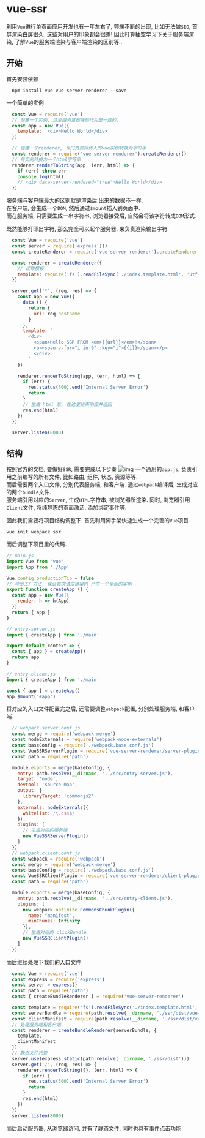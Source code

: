 # vue-ssr

利用`Vue`进行单页面应用开发也有一年左右了, 弊端不断的出现, 比如无法做`SEO`, 首屏渲染白屏很久. 这些对用户的印象都会很差!
因此打算抽空学习下关于服务端渲染, 了解`Vue`的服务端渲染与客户端渲染的区别等..

## 开始
首先安装依赖
```shell
  npm install vue vue-server-renderer --save
```

一个简单的实例
```js
  const Vue = require('vue')
  // 创建一个实例, 这里跟浏览器端的行为是一致的.
  const app = new Vue({
    template: `<div>Hello World</div>`
  })

  // 创建一个renderer, 专门负责将传入的vue实例转换为字符串
  const renderer = require('vue-server-renderer').createRenderer()
  // 将实例转换为一个html字符串
  renderer.renderToString(app, (err, html) => {
    if (err) throw err
    console.log(html)
    // <div data-server-rendered="true">Hello World</div>
  })
```
服务端与客户端最大的区别就是渲染后 出来的数据不一样.  
在客户端, 会生成一个`DOM`, 然后通过`$mount`插入到页面中.  
而在服务端, 只需要生成一串字符串, 浏览器接受后, 自然会将该字符转成`DOM`形式.

既然能够打印出字符, 那么完全可以起个服务器, 来负责渲染输出字符.
```js
  const Vue = require('vue')
  const server = require('express')()
  const createRenderer = require('vue-server-renderer').createRenderer

  const renderer = createRenderer({
    // 读取模板
    template: require('fs').readFileSync('./index.template.html', 'utf-8')
  })

  server.get('*', (req, res) => {
    const app = new Vue({
      data () {
        return {
          url: req.hostname
        }
      },
      template: `
        <div>
          <span>Hello SSR FROM <em>{{url}}</em>!</span>
          <p><span v-for="i in 9" :key="i">{{i}}</span></p>
          </div>
        `
    })

    renderer.renderToString(app, (err, html) => {
      if (err) {
        res.status(500).end('Internal Server Error')
        return
      }
      // 生成 html 后, 在这里结束响应并返回
      res.end(html)
    })
  })

  server.listen(8080)
```

## 结构
按照官方的文档, 要做好`SSR`, 需要完成以下步奏
![img](https://cloud.githubusercontent.com/assets/499550/17607895/786a415a-5fee-11e6-9c11-45a2cfdf085c.png)
一个通用的`app.js`, 负责引用之前编写的所有文件, 比如路由, 组件, 状态, 资源等等.  
而后需要两个入口文件, 分别代表服务端, 和客户端. 通过`webpack`编译后, 生成对应的两个`bundle`文件.  
服务端引用对应的`Server`, 生成`HTML`字符串, 被浏览器所渲染. 同时, 浏览器引用`Client`文件, 将纯静态的页面激活, 添加绑定事件等.  

因此我们需要将项目结构调整下. 首先利用脚手架快速生成一个完善的`Vue`项目.
```Shell
vue init webpack ssr
```
而后调整下项目里的代码.  
```js
// main.js
import Vue from 'vue'
import App from './App'

Vue.config.productionTip = false
// 导出工厂方法, 保证每次请求链接时 产生一个全新的实例
export function createApp () {
  const app = new Vue({
    render: h => h(App)
  })
  return { app }
}

// entry-server.js
import { createApp } from './main'

export default context => {
  const { app } = createApp()
  return app
}

// entry-client.js
import { createApp } from './main'

const { app } = createApp()
app.$mount('#app')

```

将对应的入口文件配置完之后, 还需要调整`webpack`配置, 分别处理服务端, 和客户端.
```js
  // webpack.server.conf.js
  const merge = require('webpack-merge')
  const nodeExternals = require('webpack-node-externals')
  const baseConfig = require('./webpack.base.conf.js')
  const VueSSRServerPlugin = require('vue-server-renderer/server-plugin')
  const path = require('path')

  module.exports = merge(baseConfig, {
    entry: path.resolve(__dirname, '../src/entry-server.js'),
    target: 'node',
    devtool: 'source-map',
    output: {
      libraryTarget: 'commonjs2'
    },
    externals: nodeExternals({
      whitelist: /\.css$/
    }),
    plugins: [
      // 生成对应的服务端
      new VueSSRServerPlugin()
    ]
  })
  // webpack.client.conf.js
  const webpack = require('webpack')
  const merge = require('webpack-merge')
  const baseConfig = require('./webpack.base.conf.js')
  const VueSSRClientPlugin = require('vue-server-renderer/client-plugin')
  const path = require('path')

  module.exports = merge(baseConfig, {
    entry: path.resolve(__dirname, '../src/entry-client.js'),
    plugins: [
      new webpack.optimize.CommonsChunkPlugin({
        name: "manifest",
        minChunks: Infinity
      }),
      // 生成对应的 clickBundle
      new VueSSRClientPlugin()
    ]
  })
```
而后继续处理下我们的入口文件
```js
  const Vue = require('vue')
  const express = require('express')
  const server = express()
  const path = require('path')
  const { createBundleRenderer } = require('vue-server-renderer')

  const template = require('fs').readFileSync('./index.template.html', 'utf-8')
  const serverBundle = require(path.resolve(__dirname, './ssr/dist/vue-ssr-server-bundle.json'))
  const clientManifest = require(path.resolve(__dirname, './ssr/dist/vue-ssr-client-manifest.json'))
  // 处理服务端和客户端.
  const renderer = createBundleRenderer(serverBundle, {
    template,
    clientManifest
  })
  // 静态文件托管
  server.use(express.static(path.resolve(__dirname, './ssr/dist')))
  server.get('/', (req, res) => {
    renderer.renderToString({}, (err, html) => {
      if (err) {
        res.status(500).end('Internal Server Error')
        return
      }
      res.end(html)
    })
  })
  server.listen(8080)
```

而后启动服务器, 从浏览器访问, 并有了静态文件, 同时也具有事件点击功能